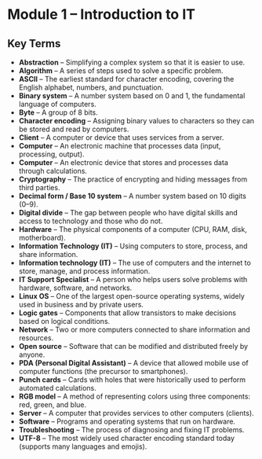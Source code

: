 # Module 1 – Introduction to IT
## Key Terms

- **Abstraction** – Simplifying a complex system so that it is easier to use.  
- **Algorithm** – A series of steps used to solve a specific problem.  
- **ASCII** – The earliest standard for character encoding, covering the English alphabet, numbers, and punctuation.  
- **Binary system** – A number system based on 0 and 1, the fundamental language of computers.  
- **Byte** – A group of 8 bits.  
- **Character encoding** – Assigning binary values to characters so they can be stored and read by computers.  
- **Client** – A computer or device that uses services from a server.  
- **Computer** – An electronic machine that processes data (input, processing, output).  
- **Computer** – An electronic device that stores and processes data through calculations.  
- **Cryptography** – The practice of encrypting and hiding messages from third parties.  
- **Decimal form / Base 10 system** – A number system based on 10 digits (0–9).  
- **Digital divide** – The gap between people who have digital skills and access to technology and those who do not.  
- **Hardware** – The physical components of a computer (CPU, RAM, disk, motherboard).  
- **Information Technology (IT)** – Using computers to store, process, and share information.  
- **Information technology (IT)** – The use of computers and the internet to store, manage, and process information.  
- **IT Support Specialist** – A person who helps users solve problems with hardware, software, and networks.  
- **Linux OS** – One of the largest open-source operating systems, widely used in business and by private users.  
- **Logic gates** – Components that allow transistors to make decisions based on logical conditions.  
- **Network** – Two or more computers connected to share information and resources.  
- **Open source** – Software that can be modified and distributed freely by anyone.  
- **PDA (Personal Digital Assistant)** – A device that allowed mobile use of computer functions (the precursor to smartphones).  
- **Punch cards** – Cards with holes that were historically used to perform automated calculations.  
- **RGB model** – A method of representing colors using three components: red, green, and blue.  
- **Server** – A computer that provides services to other computers (clients).  
- **Software** – Programs and operating systems that run on hardware.  
- **Troubleshooting** – The process of diagnosing and fixing IT problems.  
- **UTF-8** – The most widely used character encoding standard today (supports many languages and emojis).  

